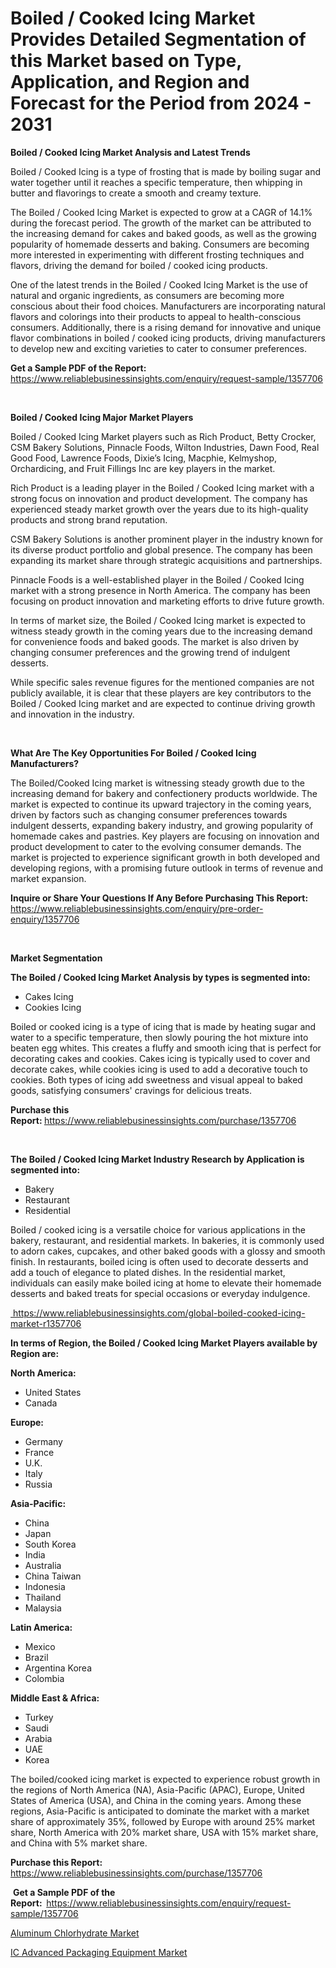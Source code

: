 <p><h1>Boiled / Cooked Icing Market Provides Detailed Segmentation of this Market based on Type, Application, and Region and Forecast for the Period from 2024 - 2031</h1></p><p><strong>Boiled / Cooked Icing Market Analysis and Latest Trends</strong></p>
<p><p>Boiled / Cooked Icing is a type of frosting that is made by boiling sugar and water together until it reaches a specific temperature, then whipping in butter and flavorings to create a smooth and creamy texture.</p><p>The Boiled / Cooked Icing Market is expected to grow at a CAGR of 14.1% during the forecast period. The growth of the market can be attributed to the increasing demand for cakes and baked goods, as well as the growing popularity of homemade desserts and baking. Consumers are becoming more interested in experimenting with different frosting techniques and flavors, driving the demand for boiled / cooked icing products.</p><p>One of the latest trends in the Boiled / Cooked Icing Market is the use of natural and organic ingredients, as consumers are becoming more conscious about their food choices. Manufacturers are incorporating natural flavors and colorings into their products to appeal to health-conscious consumers. Additionally, there is a rising demand for innovative and unique flavor combinations in boiled / cooked icing products, driving manufacturers to develop new and exciting varieties to cater to consumer preferences.</p></p>
<p><strong>Get a Sample PDF of the Report:&nbsp;</strong> <a href="https://www.reliablebusinessinsights.com/enquiry/request-sample/1357706">https://www.reliablebusinessinsights.com/enquiry/request-sample/1357706</a></p>
<p>&nbsp;</p>
<p><strong>Boiled / Cooked Icing Major Market Players</strong></p>
<p><p>Boiled / Cooked Icing Market players such as Rich Product, Betty Crocker, CSM Bakery Solutions, Pinnacle Foods, Wilton Industries, Dawn Food, Real Good Food, Lawrence Foods, Dixie’s Icing, Macphie, Kelmyshop, Orchardicing, and Fruit Fillings Inc are key players in the market.</p><p>Rich Product is a leading player in the Boiled / Cooked Icing market with a strong focus on innovation and product development. The company has experienced steady market growth over the years due to its high-quality products and strong brand reputation.</p><p>CSM Bakery Solutions is another prominent player in the industry known for its diverse product portfolio and global presence. The company has been expanding its market share through strategic acquisitions and partnerships.</p><p>Pinnacle Foods is a well-established player in the Boiled / Cooked Icing market with a strong presence in North America. The company has been focusing on product innovation and marketing efforts to drive future growth.</p><p>In terms of market size, the Boiled / Cooked Icing market is expected to witness steady growth in the coming years due to the increasing demand for convenience foods and baked goods. The market is also driven by changing consumer preferences and the growing trend of indulgent desserts.</p><p>While specific sales revenue figures for the mentioned companies are not publicly available, it is clear that these players are key contributors to the Boiled / Cooked Icing market and are expected to continue driving growth and innovation in the industry.</p></p>
<p>&nbsp;</p>
<p><strong>What Are The Key Opportunities For Boiled / Cooked Icing Manufacturers?</strong></p>
<p><p>The Boiled/Cooked Icing market is witnessing steady growth due to the increasing demand for bakery and confectionery products worldwide. The market is expected to continue its upward trajectory in the coming years, driven by factors such as changing consumer preferences towards indulgent desserts, expanding bakery industry, and growing popularity of homemade cakes and pastries. Key players are focusing on innovation and product development to cater to the evolving consumer demands. The market is projected to experience significant growth in both developed and developing regions, with a promising future outlook in terms of revenue and market expansion.</p></p>
<p><strong>Inquire or Share Your Questions If Any Before Purchasing This Report:</strong> <a href="https://www.reliablebusinessinsights.com/enquiry/pre-order-enquiry/1357706">https://www.reliablebusinessinsights.com/enquiry/pre-order-enquiry/1357706</a></p>
<p>&nbsp;</p>
<p><strong>Market Segmentation</strong></p>
<p><strong>The Boiled / Cooked Icing Market Analysis by types is segmented into:</strong></p>
<p><ul><li>Cakes Icing</li><li>Cookies Icing</li></ul></p>
<p><p>Boiled or cooked icing is a type of icing that is made by heating sugar and water to a specific temperature, then slowly pouring the hot mixture into beaten egg whites. This creates a fluffy and smooth icing that is perfect for decorating cakes and cookies. Cakes icing is typically used to cover and decorate cakes, while cookies icing is used to add a decorative touch to cookies. Both types of icing add sweetness and visual appeal to baked goods, satisfying consumers' cravings for delicious treats.</p></p>
<p><strong>Purchase this Report:&nbsp;</strong><a href="https://www.reliablebusinessinsights.com/purchase/1357706">https://www.reliablebusinessinsights.com/purchase/1357706</a></p>
<p>&nbsp;</p>
<p><strong>The Boiled / Cooked Icing Market Industry Research by Application is segmented into:</strong></p>
<p><ul><li>Bakery</li><li>Restaurant</li><li>Residential</li></ul></p>
<p><p>Boiled / cooked icing is a versatile choice for various applications in the bakery, restaurant, and residential markets. In bakeries, it is commonly used to adorn cakes, cupcakes, and other baked goods with a glossy and smooth finish. In restaurants, boiled icing is often used to decorate desserts and add a touch of elegance to plated dishes. In the residential market, individuals can easily make boiled icing at home to elevate their homemade desserts and baked treats for special occasions or everyday indulgence.</p></p>
<p><a href="https://www.reliablebusinessinsights.com/global-boiled-cooked-icing-market-r1357706">&nbsp;https://www.reliablebusinessinsights.com/global-boiled-cooked-icing-market-r1357706</a></p>
<p><strong>In terms of Region, the Boiled / Cooked Icing Market Players available by Region are:</strong></p>
<p>
    <p> <strong> North America: </strong>
        <ul>
            <li>United States</li>
            <li>Canada</li>
        </ul>
        </p> 
    <p> <strong> Europe: </strong>
        <ul>
            <li>Germany</li>
            <li>France</li>
            <li>U.K.</li>
            <li>Italy</li>
            <li>Russia</li>
        </ul>
        </p> 
    <p> <strong> Asia-Pacific: </strong>
        <ul>
            <li>China</li>
            <li>Japan</li>
            <li>South Korea</li>
            <li>India</li>
            <li>Australia</li>
            <li>China Taiwan</li>
            <li>Indonesia</li>
            <li>Thailand</li>
            <li>Malaysia</li>
        </ul>
        </p> 
    <p> <strong> Latin America: </strong>
        <ul>
            <li>Mexico</li>
            <li>Brazil</li>
            <li>Argentina Korea</li>
            <li>Colombia</li>
        </ul>
        </p> 
    <p> <strong> Middle East & Africa: </strong>
        <ul>
            <li>Turkey</li>
            <li>Saudi</li>
            <li>Arabia</li>
            <li>UAE</li>
            <li>Korea</li>
        </ul>
    </p>
    </p>
<p><p>The boiled/cooked icing market is expected to experience robust growth in the regions of North America (NA), Asia-Pacific (APAC), Europe, United States of America (USA), and China in the coming years. Among these regions, Asia-Pacific is anticipated to dominate the market with a market share of approximately 35%, followed by Europe with around 25% market share, North America with 20% market share, USA with 15% market share, and China with 5% market share.</p></p>
<p><strong>Purchase this Report: </strong><a href="https://www.reliablebusinessinsights.com/purchase/1357706">https://www.reliablebusinessinsights.com/purchase/1357706</a></p>
<p>&nbsp;<strong>Get a Sample PDF of the Report:&nbsp;&nbsp;</strong><a href="https://www.reliablebusinessinsights.com/enquiry/request-sample/1357706">https://www.reliablebusinessinsights.com/enquiry/request-sample/1357706</a></p>
<p><strong></strong></p>
<p><p><a href="https://www.linkedin.com/pulse/aluminum-chlorhydrate-market-report-reveals-latest-trends-t3oqc?trackingId=7h0qqYXMlzO7p9bwKsyssg%3D%3D">Aluminum Chlorhydrate Market</a></p><p><a href="https://www.linkedin.com/pulse/ic-advanced-packaging-equipment-market-report-reveals-latest-jaunc?trackingId=Mlm0WQeDbArxxQmGEzXfYQ%3D%3D">IC Advanced Packaging Equipment Market</a></p></p>